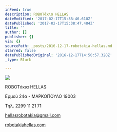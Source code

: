 ```yaml
---
inFeed: true
description: ROBOTάκια HELLAS
dateModified: '2017-02-17T15:38:46.610Z'
datePublished: '2017-02-17T15:38:47.484Z'
title: ''
author: []
publisher: {}
via: {}
sourcePath: _posts/2016-12-17-robotakia-hellas.md
starred: false
datePublishedOriginal: '2016-12-17T14:50:57.328Z'
_type: Blurb

---
```

![](https://the-grid-user-content.s3-us-west-2.amazonaws.com/b272fbc6-03d9-4bfd-b4b7-c58300ded8d4.gif)

ROBOTάκια HELLAS

Ερμού 24α - ΜΑΡΚΟΠΟΥΛΟ 19003

Τηλ. 2299 11 21 71

hellasrobotakia@gmail.com

[robotakiahellas.com][0]

[0]: http://www.robotakiahellas.com/